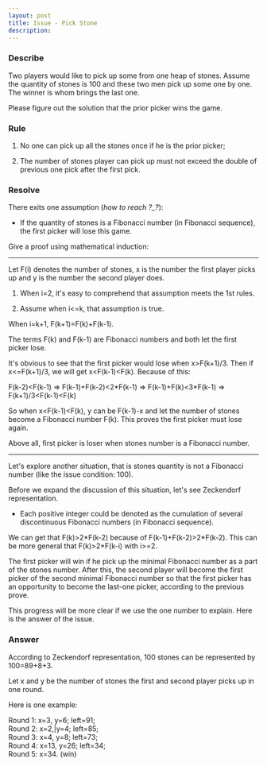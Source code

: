 ```yaml
---
layout: post
title: Issue - Pick Stone
description: 
---
```


### Describe

Two players would like to pick up some from one heap of stones. Assume the quantity of stones is 100 and these two men pick up some one by one. The winner is whom brings the last one.

Please figure out the solution that the prior picker wins the game.

### Rule

1. No one can pick up all the stones once if he is the prior picker;

2. The number of stones player can pick up must not exceed the double of previous one pick after the first pick.

### Resolve

There exits one assumption (*how to reach ?_?*):

* If the quantity of stones is a Fibonacci number (in Fibonacci sequence), the first picker will lose this game.

Give a proof using mathematical induction:

---
Let F(i) denotes the number of stones, x is the number the first player picks up and y is the number the second player does.

1. When i=2, it's easy to comprehend that assumption meets the 1st rules.  

2. Assume when i<=k, that assumption is true.  

When i=k+1, F(k+1)=F(k)+F(k-1).  

The terms F(k) and F(k-1) are Fibonacci numbers and both let the first picker lose.   

It's obvious to see that the first picker would lose when x>F(k+1)/3. Then if x<=F(k+1)/3, we will get x<F(k-1)<F(k). Because of this:

F(k-2)<F(k-1) => F(k-1)+F(k-2)<2\*F(k-1) => F(k-1)+F(k)<3\*F(k-1) => F(k+1)/3<F(k-1)<F(k)

So when x<F(k-1)<F(k), y can be F(k-1)-x and let the number of stones become a Fibonacci number F(k). This proves the first picker must lose again.

Above all, first picker is loser when stones number is a Fibonacci number.

---

Let's explore another situation, that is stones quantity is not a Fibonacci number (like the issue condition: 100).

Before we expand the discussion of this situation, let's see Zeckendorf representation.

* Each positive integer could be denoted as the cumulation of several discontinuous Fibonacci numbers (in Fibonacci sequence).

We can get that F(k)>2\*F(k-2) because of F(k-1)+F(k-2)>2\*F(k-2). This can be more general that F(k)>2\*F(k-i) with i>=2.

The first picker will win if he pick up the minimal Fibonacci number as a part of the stones number. After this, the second player will become the first picker of the second minimal Fibonacci number so that the first picker has an opportunity to become the last-one picker, according to the previous prove.

This progress will be more clear if we use the one number to explain. Here is the answer of the issue.

### Answer

According to Zeckendorf representation, 100 stones can be represented by 100=89+8+3.

Let x and y be the number of stones the first and second player picks up in one round.

Here is one example:

Round 1: x=3, y=6; left=91;  
Round 2: x=2,|y=4; left=85;  
Round 3: x=4, y=8; left=73;  
Round 4: x=13, y=26; left=34;  
Round 5: x=34. (win)  


